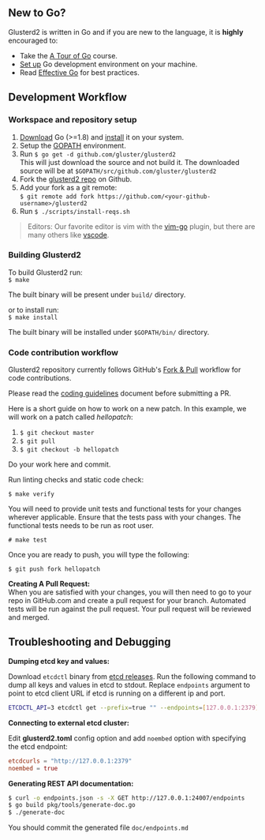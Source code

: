 ## New to Go?
Glusterd2 is written in Go and if you are new to the language, it is **highly** encouraged to:

* Take the [A Tour of Go](http://tour.golang.org/welcome/1) course.
* [Set up](https://golang.org/doc/code.html) Go development environment on your machine.
* Read [Effective Go](https://golang.org/doc/effective_go.html) for best practices.

## Development Workflow

### Workspace and repository setup

1. [Download](https://golang.org/dl/) Go (>=1.8) and [install](https://golang.org/doc/install) it on your system.
1. Setup the [GOPATH](http://www.g33knotes.org/2014/07/60-second-count-down-to-go.html) environment.
1. Run `$ go get -d github.com/gluster/glusterd2`  
   This will just download the source and not build it. The downloaded source will be at `$GOPATH/src/github.com/gluster/glusterd2`
1. Fork the [glusterd2 repo](https://github.com/gluster/glusterd2) on Github.  
1. Add your fork as a git remote:  
   `$ git remote add fork https://github.com/<your-github-username>/glusterd2`
1. Run `$ ./scripts/install-reqs.sh`

>  Editors: Our favorite editor is vim with the [vim-go](https://github.com/fatih/vim-go) plugin, but there are many others like [vscode](https://github.com/Microsoft/vscode-go).

### Building Glusterd2

To build Glusterd2 run:  
`$ make`

The built binary will be present under `build/` directory.

or to install run:  
`$ make install`

The built binary will be installed under `$GOPATH/bin/` directory.

### Code contribution workflow

Glusterd2 repository currently follows GitHub's [Fork & Pull](https://help.github.com/articles/about-pull-requests/) workflow for code contributions.

Please read the [coding guidelines](coding.md) document before submitting a PR.

Here is a short guide on how to work on a new patch.  In this example, we will work on a patch called *hellopatch*:

1. `$ git checkout master`
1. `$ git pull`
1. `$ git checkout -b hellopatch`

Do your work here and commit.

Run linting checks and static code check:

`$ make verify`

You will need to provide unit tests and functional tests for your changes
wherever applicable. Ensure that the tests pass with your changes. The
functional tests needs to be run as root user.

`# make test`

Once you are ready to push, you will type the following:

`$ git push fork hellopatch`

**Creating A Pull Request:**   
When you are satisfied with your changes, you will then need to go to your repo in GitHub.com and create a pull request for your branch. Automated tests will be run against the pull request. Your pull request will be reviewed and merged.

## Troubleshooting and Debugging

**Dumping etcd key and values:**

Download `etcdctl` binary from [etcd releases](https://github.com/coreos/etcd/releases).
Run the following command to dump all keys and values in etcd to stdout. Replace
`endpoints` argument to point to etcd client URL if etcd is running on a
different ip and port.

```sh
ETCDCTL_API=3 etcdctl get --prefix=true "" --endpoints=[127.0.0.1:2379]
```

**Connecting to external etcd cluster:**

Edit **glusterd2.toml** config option and add `noembed` option with specifying
the etcd endpoint:

```toml
etcdcurls = "http://127.0.0.1:2379"
noembed = true
```

**Generating REST API documentation:**

```sh
$ curl -o endpoints.json -s -X GET http://127.0.0.1:24007/endpoints
$ go build pkg/tools/generate-doc.go
$ ./generate-doc
```

You should commit the generated file `doc/endpoints.md`

